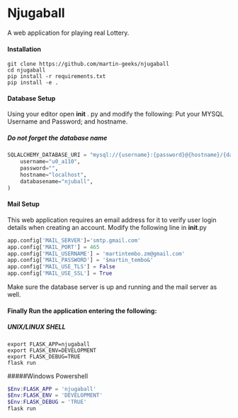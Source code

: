 # Njugaball
A web application for playing real Lottery. 
#### Installation
```shell
git clone https://github.com/martin-geeks/njugaball
cd njugaball
pip install -r requirements.txt
pip install -e .
```
#### Database Setup
Using your editor open __init__ . py and modify the following:
Put your MYSQL Username and Password; and hostname.
##### Do not forget the database name
```python
SQLALCHEMY_DATABASE_URI = "mysql://{username}:{password}@{hostname}/{databasename}".format(
    username="u0_a110",
    password="",
    hostname="localhost",
    databasename="njuball",
)
```
#### Mail Setup
This web application requires an email address for it to verify user login details when creating an account.
Modify the following line in __init__.py
```python
app.config['MAIL_SERVER']='smtp.gmail.com'
app.config['MAIL_PORT'] = 465
app.config['MAIL_USERNAME'] = 'martintembo.zm@gmail.com'
app.config['MAIL_PASSWORD'] = '$martin_tembo&'
app.config['MAIL_USE_TLS'] = False
app.config['MAIL_USE_SSL'] = True
```
Make sure the database server is up and running and the mail server as well.

#### Finally Run the application entering the following:
##### UNIX/LINUX SHELL
```shell
export FLASK_APP=njugaball
export FLASK_ENV=DEVELOPMENT
export FLASK_DEBUG=TRUE
flask run
```
#####Windows Powershell
```powershell
$Env:FLASK_APP = 'njugaball'
$Env:FLASK_ENV = 'DEVELOPMENT'
$Env:FLASK_DEBUG = 'TRUE'
flask run
```

